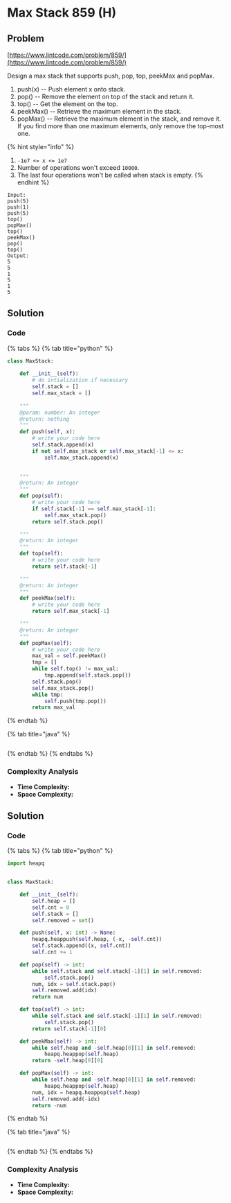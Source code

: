# Max Stack 859 (H)

## Problem

[https://www.lintcode.com/problem/859/](https://www.lintcode.com/problem/859/)

Design a max stack that supports push, pop, top, peekMax and popMax.

1. push(x) -- Push element x onto stack.
2. pop() -- Remove the element on top of the stack and return it.
3. top() -- Get the element on the top.
4. peekMax() -- Retrieve the maximum element in the stack.
5. popMax() -- Retrieve the maximum element in the stack, and remove it. If you find more than one maximum elements, only remove the top-most one.

{% hint style="info" %}
1. `-1e7 <= x <= 1e7`
2. Number of operations won't exceed `10000`.
3. The last four operations won't be called when stack is empty.
{% endhint %}

```
Input:
push(5)
push(1)
push(5)
top()
popMax()
top()
peekMax()
pop()
top()
Output:
5
5
1
5
1
5
```

## Solution

### Code

{% tabs %}
{% tab title="python" %}
```python
class MaxStack:
    
    def __init__(self):
        # do intialization if necessary
        self.stack = []
        self.max_stack = []
    
    """
    @param: number: An integer
    @return: nothing
    """
    def push(self, x):
        # write your code here
        self.stack.append(x)
        if not self.max_stack or self.max_stack[-1] <= x:
            self.max_stack.append(x)
 

    """
    @return: An integer
    """
    def pop(self):
        # write your code here
        if self.stack[-1] == self.max_stack[-1]:
            self.max_stack.pop()
        return self.stack.pop()

    """
    @return: An integer
    """
    def top(self):
        # write your code here
        return self.stack[-1]

    """
    @return: An integer
    """
    def peekMax(self):
        # write your code here
        return self.max_stack[-1]

    """
    @return: An integer
    """
    def popMax(self):
        # write your code here
        max_val = self.peekMax()
        tmp = []
        while self.top() != max_val:
            tmp.append(self.stack.pop())
        self.stack.pop()
        self.max_stack.pop()
        while tmp:
            self.push(tmp.pop())
        return max_val
```
{% endtab %}

{% tab title="java" %}
```
```
{% endtab %}
{% endtabs %}

### Complexity Analysis

* **Time Complexity:**
* **Space Complexity:**



## Solution

### Code

{% tabs %}
{% tab title="python" %}
```python
import heapq


class MaxStack:

    def __init__(self):
        self.heap = []
        self.cnt = 0
        self.stack = []
        self.removed = set()

    def push(self, x: int) -> None:
        heapq.heappush(self.heap, (-x, -self.cnt))
        self.stack.append((x, self.cnt))
        self.cnt += 1

    def pop(self) -> int:
        while self.stack and self.stack[-1][1] in self.removed:
            self.stack.pop()
        num, idx = self.stack.pop()
        self.removed.add(idx)
        return num

    def top(self) -> int:
        while self.stack and self.stack[-1][1] in self.removed:
            self.stack.pop()
        return self.stack[-1][0]

    def peekMax(self) -> int:
        while self.heap and -self.heap[0][1] in self.removed:
            heapq.heappop(self.heap)
        return -self.heap[0][0]

    def popMax(self) -> int:
        while self.heap and -self.heap[0][1] in self.removed:
            heapq.heappop(self.heap)
        num, idx = heapq.heappop(self.heap)
        self.removed.add(-idx)
        return -num
```
{% endtab %}

{% tab title="java" %}
```
```
{% endtab %}
{% endtabs %}

### Complexity Analysis

* **Time Complexity:**
* **Space Complexity:**


